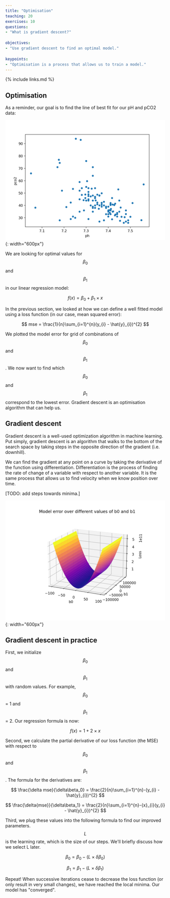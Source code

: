 ```yaml
---
title: "Optimisation"
teaching: 20
exercises: 10
questions:
- "What is gradient descent?"

objectives:
- "Use gradient descent to find an optimal model."

keypoints:
- "Optimisation is a process that allows us to train a model."
---
```


{% include links.md %}

## Optimisation

As a reminder, our goal is to find the line of best fit for our pH and pCO2 data:

![pH vs pco2](../fig/section2-fig1.png){: width="600px"}

We are looking for optimal values for $$\beta_0$$ and $$\beta_1$$ in our linear regression model:

$$
f(x) = \beta_0 + \beta_1 \times x
$$

In the previous section, we looked at how we can define a well fitted model using a loss function (in our case, mean squared error):

$$
mse = \frac{1}{n}\sum_{i=1}^{n}(y_{i} - \hat{y}_{i})^{2}
$$

We plotted the model error for grid of combinations of $$\beta_0$$ and $$\beta_1$$. We now want to find which $$\beta_0$$ and $$\beta_1$$ correspond to the lowest error. Gradient descent is an optimisation algorithm that can help us.

## Gradient descent

Gradient descent is a well-used optimization algorithm in machine learning. Put simply, gradient descent is an algorithm that walks to the bottom of the search space by taking steps in the opposite direction of the gradient (i.e. downhill).

We can find the gradient at any point on a curve by taking the derivative of the function using differentiation. Differentiation is the process of finding the rate of change of a variable with respect to another variable. It is the same process that allows us to find velocity when we know position over time.

[TODO: add steps towards minima.]

![Loss function](../fig/section2-fig4.png){: width="600px"}

## Gradient descent in practice

First, we initialize $$\beta_0$$ and $$\beta_1$$ with random values. For example, $$\beta_0$$ = 1 and $$\beta_1$$ = 2. Our regression formula is now:

$$
f(x) = 1 + 2 \times x
$$

Second, we calculate the partial derivative of our loss function (the MSE) with respect to $$\beta_0$$ and $$\beta_1$$. The formula for the derivatives are:

$$
\frac{\delta mse}{\delta\beta_0} = \frac{2}{n}\sum_{i=1}^{n}-(y_{i} - \hat{y}_{i})^{2}
$$

$$
\frac{\delta{mse}}{\delta\beta_1} = \frac{2}{n}\sum_{i=1}^{n}-{x}_{i}(y_{i} - \hat{y}_{i})^{2}
$$

Third, we plug these values into the following formula to find our improved parameters. $$L$$ is the learning rate, which is the size of our steps. We'll briefly discuss how we select L later.

$$
\beta_0 = \beta_0 - (L \times \delta\beta_0)
$$

$$
\beta_1 = \beta_1 - (L \times \delta\beta_1)
$$

Repeat! When successive iterations cease to decrease the loss function (or only result in very small changes), we have reached the local minima. Our model has "converged".




